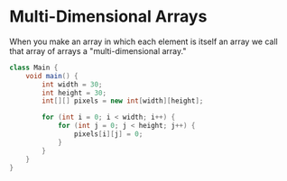 # Multi-Dimensional Arrays

When you make an array in which each element is itself an array
we call that array of arrays a "multi-dimensional array."

```java
class Main {
    void main() {
        int width = 30;
        int height = 30;
        int[][] pixels = new int[width][height];

        for (int i = 0; i < width; i++) {
            for (int j = 0; j < height; j++) {
                pixels[i][j] = 0;
            }
        }
    }
}
```